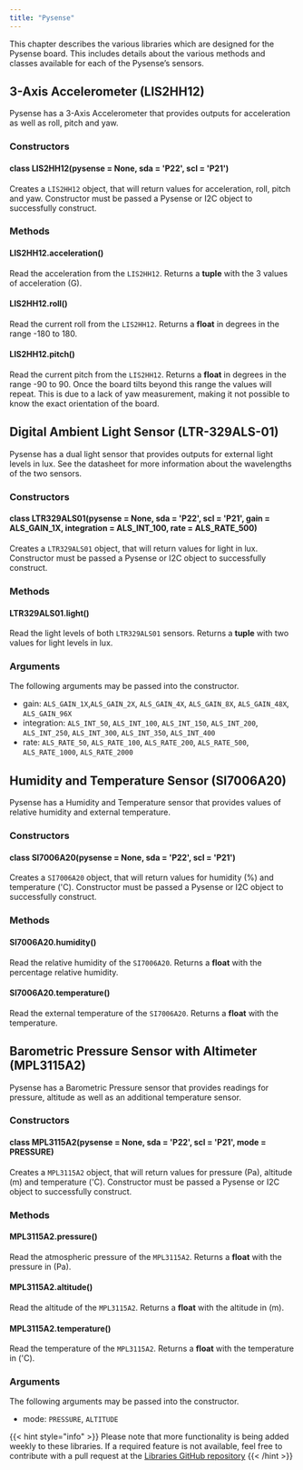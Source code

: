 ```yaml
---
title: "Pysense"
---
```


This chapter describes the various libraries which are designed for the Pysense board. This includes details about the various methods and classes available for each of the Pysense’s sensors.

## 3-Axis Accelerometer (LIS2HH12)

Pysense has a 3-Axis Accelerometer that provides outputs for acceleration as well as roll, pitch and yaw.

### Constructors

#### class LIS2HH12(pysense = None, sda = 'P22', scl = 'P21')

Creates a `LIS2HH12` object, that will return values for acceleration, roll, pitch and yaw. Constructor must be passed a Pysense or I2C object to successfully construct.

### Methods

#### LIS2HH12.acceleration()

Read the acceleration from the `LIS2HH12`. Returns a **tuple** with the 3 values of acceleration (G).

#### LIS2HH12.roll()

Read the current roll from the `LIS2HH12`. Returns a **float** in degrees in the range -180 to 180.

#### LIS2HH12.pitch()

Read the current pitch from the `LIS2HH12`. Returns a **float** in degrees in the range -90 to 90. Once the board tilts beyond this range the values will repeat. This is due to a lack of yaw measurement, making it not possible to know the exact orientation of the board.

## Digital Ambient Light Sensor (LTR-329ALS-01)

Pysense has a dual light sensor that provides outputs for external light levels in lux. See the datasheet for more information about the wavelengths of the two sensors.

### Constructors

#### class LTR329ALS01(pysense = None, sda = 'P22', scl = 'P21', gain = ALS\_GAIN\_1X, integration = ALS\_INT\_100, rate = ALS\_RATE\_500)

Creates a `LTR329ALS01` object, that will return values for light in lux. Constructor must be passed a Pysense or I2C object to successfully construct.

### Methods

#### LTR329ALS01.light()

Read the light levels of both `LTR329ALS01` sensors. Returns a **tuple** with two values for light levels in lux.

### Arguments

The following arguments may be passed into the constructor.

* gain: `ALS_GAIN_1X`,`ALS_GAIN_2X`, `ALS_GAIN_4X`, `ALS_GAIN_8X`, `ALS_GAIN_48X`, `ALS_GAIN_96X`
* integration: `ALS_INT_50`, `ALS_INT_100`, `ALS_INT_150`, `ALS_INT_200`, `ALS_INT_250`, `ALS_INT_300`, `ALS_INT_350`, `ALS_INT_400`
* rate: `ALS_RATE_50`, `ALS_RATE_100`, `ALS_RATE_200`, `ALS_RATE_500`, `ALS_RATE_1000`, `ALS_RATE_2000`

## Humidity and Temperature Sensor (SI7006A20)

Pysense has a Humidity and Temperature sensor that provides values of relative humidity and external temperature.

### Constructors

#### class SI7006A20(pysense = None, sda = 'P22', scl = 'P21')

Creates a `SI7006A20` object, that will return values for humidity (%) and temperature ('C). Constructor must be passed a Pysense or I2C object to successfully construct.

### Methods

#### SI7006A20.humidity()

Read the relative humidity of the `SI7006A20`. Returns a **float** with the percentage relative humidity.

#### SI7006A20.temperature()

Read the external temperature of the `SI7006A20`. Returns a **float** with the temperature.

## Barometric Pressure Sensor with Altimeter (MPL3115A2)

Pysense has a Barometric Pressure sensor that provides readings for pressure, altitude as well as an additional temperature sensor.

### Constructors

#### class MPL3115A2(pysense = None, sda = 'P22', scl = 'P21', mode = PRESSURE)

Creates a `MPL3115A2` object, that will return values for pressure (Pa), altitude (m) and temperature ('C). Constructor must be passed a Pysense or I2C object to successfully construct.

### Methods

#### MPL3115A2.pressure()

Read the atmospheric pressure of the `MPL3115A2`. Returns a **float** with the pressure in (Pa).

#### MPL3115A2.altitude()

Read the altitude of the `MPL3115A2`. Returns a **float** with the altitude in (m).

#### MPL3115A2.temperature()

Read the temperature of the `MPL3115A2`. Returns a **float** with the temperature in ('C).

### Arguments

The following arguments may be passed into the constructor.

* mode: `PRESSURE`, `ALTITUDE`

{{< hint style="info" >}}
Please note that more functionality is being added weekly to these libraries. If a required feature is not available, feel free to contribute with a pull request at the [Libraries GitHub repository](https://github.com/pycom/pycom-libraries)
{{< /hint >}}


